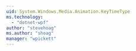 ```yaml
---
uid: System.Windows.Media.Animation.KeyTimeType
ms.technology: 
  - "dotnet-wpf"
author: "stevehoag"
ms.author: "shoag"
manager: "wpickett"
---
```

